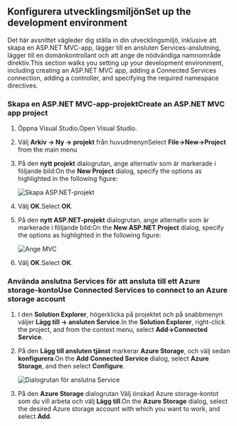 ## <a name="set-up-the-development-environment"></a><span data-ttu-id="13686-101">Konfigurera utvecklingsmiljön</span><span class="sxs-lookup"><span data-stu-id="13686-101">Set up the development environment</span></span>

<span data-ttu-id="13686-102">Det här avsnittet vägleder dig ställa in din utvecklingsmiljö, inklusive att skapa en ASP.NET MVC-app, lägger till en ansluten Services-anslutning, lägger till en domänkontrollant och att ange de nödvändiga namnområde direktiv.</span><span class="sxs-lookup"><span data-stu-id="13686-102">This section walks you setting up your development environment, including creating an ASP.NET MVC app, adding a Connected Services connection, adding a controller, and specifying the required namespace directives.</span></span>

### <a name="create-an-aspnet-mvc-app-project"></a><span data-ttu-id="13686-103">Skapa en ASP.NET MVC-app-projekt</span><span class="sxs-lookup"><span data-stu-id="13686-103">Create an ASP.NET MVC app project</span></span>

1. <span data-ttu-id="13686-104">Öppna Visual Studio.</span><span class="sxs-lookup"><span data-stu-id="13686-104">Open Visual Studio.</span></span>

1. <span data-ttu-id="13686-105">Välj **Arkiv -> Ny -> projekt** från huvudmenyn</span><span class="sxs-lookup"><span data-stu-id="13686-105">Select **File->New->Project** from the main menu</span></span>

1. <span data-ttu-id="13686-106">På den **nytt projekt** dialogrutan, ange alternativ som är markerade i följande bild:</span><span class="sxs-lookup"><span data-stu-id="13686-106">On the **New Project** dialog, specify the options as highlighted in the following figure:</span></span>

    ![Skapa ASP.NET-projekt](./media/vs-storage-aspnet-getting-started-setup-dev-env/vs-storage-aspnet-getting-started-setup-dev-env-1.png)

1. <span data-ttu-id="13686-108">Välj **OK**.</span><span class="sxs-lookup"><span data-stu-id="13686-108">Select **OK**.</span></span>

1. <span data-ttu-id="13686-109">På den **nytt ASP.NET-projekt** dialogrutan, ange alternativ som är markerade i följande bild:</span><span class="sxs-lookup"><span data-stu-id="13686-109">On the **New ASP.NET Project** dialog, specify the options as highlighted in the following figure:</span></span>

    ![Ange MVC](./media/vs-storage-aspnet-getting-started-setup-dev-env/vs-storage-aspnet-getting-started-setup-dev-env-2.png)

1. <span data-ttu-id="13686-111">Välj **OK**.</span><span class="sxs-lookup"><span data-stu-id="13686-111">Select **OK**.</span></span>

### <a name="use-connected-services-to-connect-to-an-azure-storage-account"></a><span data-ttu-id="13686-112">Använda anslutna Services för att ansluta till ett Azure storage-konto</span><span class="sxs-lookup"><span data-stu-id="13686-112">Use Connected Services to connect to an Azure storage account</span></span>

1. <span data-ttu-id="13686-113">I den **Solution Explorer**, högerklicka på projektet och på snabbmenyn väljer **Lägg till -> ansluten Service**.</span><span class="sxs-lookup"><span data-stu-id="13686-113">In the **Solution Explorer**, right-click the project, and from the context menu, select **Add->Connected Service**.</span></span>

1. <span data-ttu-id="13686-114">På den **Lägg till ansluten tjänst** markerar **Azure Storage**, och välj sedan **konfigurera**.</span><span class="sxs-lookup"><span data-stu-id="13686-114">On the **Add Connected Service** dialog, select **Azure Storage**, and then select **Configure**.</span></span>

    ![Dialogrutan för anslutna Service](./media/vs-storage-aspnet-getting-started-setup-dev-env/vs-storage-aspnet-getting-started-setup-dev-env-3.png)

1. <span data-ttu-id="13686-116">På den **Azure Storage** dialogrutan Välj önskad Azure storage-kontot som du vill arbeta och välj **Lägg till**.</span><span class="sxs-lookup"><span data-stu-id="13686-116">On the **Azure Storage** dialog, select the desired Azure storage account with which you want to work, and select **Add**.</span></span>
